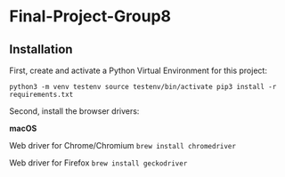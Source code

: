 # Final-Project-Group8

## Installation

First, create and activate a Python Virtual Environment for this project:

`python3 -m venv testenv
source testenv/bin/activate
pip3 install -r requirements.txt`

Second, install the browser drivers: 

**macOS**

Web driver for Chrome/Chromium
`brew install chromedriver`

Web driver for Firefox
`brew install geckodriver`

